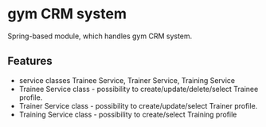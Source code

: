 
# gym CRM system

Spring-based module, which handles gym CRM system.


## Features

- service classes Trainee Service, Trainer Service, Training Service
- Trainee Service class - possibility to create/update/delete/select Trainee
profile.
- Trainer Service class - possibility to create/update/select Trainer profile.
- Training Service class - possibility to create/select Training profile

